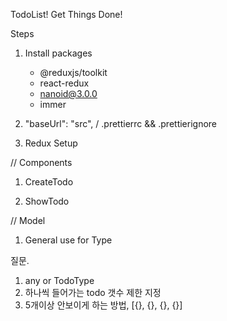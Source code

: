 TodoList! Get Things Done!

Steps

1. Install packages

   - @reduxjs/toolkit
   - react-redux
   - nanoid@3.0.0
   - immer

2. "baseUrl": "src", / .prettierrc && .prettierignore

3. Redux Setup

// Components

1. CreateTodo

2. ShowTodo

// Model

1. General use for Type

질문.

1. any or TodoType
2. 하나씩 들어가는 todo 갯수 제한 지정
3. 5개이상 안보이게 하는 방법, [{}, {}, {}, {}]
